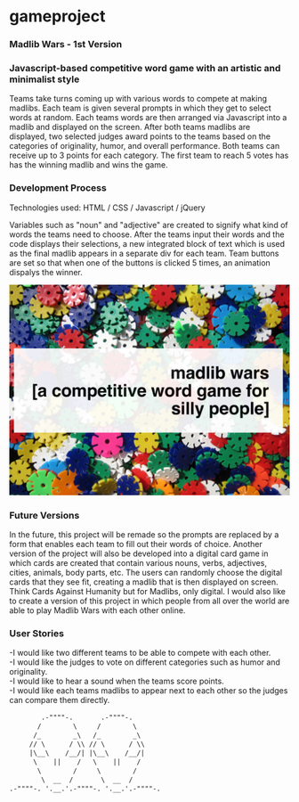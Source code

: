 # gameproject


### Madlib Wars - 1st Version ###

### Javascript-based competitive word game with an artistic and minimalist style

Teams take turns coming up with various words to compete at making madlibs. Each team is given several prompts in which they get to select words at random. Each teams words are then arranged via Javascript into a madlib and displayed on the screen. After both teams madlibs are displayed, two selected judges award points to the teams based on the categories of originality, humor, and overall performance. Both teams can receive up to 3 points for each category. The first team to reach 5 votes has has the winning madlib and wins the game.

### Development Process

Technologies used: HTML / CSS / Javascript / jQuery

Variables such as "noun" and "adjective" are created to signify what kind of words the teams need to choose. After the teams input their words and the code displays their selections, a new integrated block of text which is used as the final madlib appears in a separate div for each team. Team buttons are set so that when one of the buttons is clicked 5 times, an animation dispalys the winner.

![Sample image](./madlibwars.jpg)

### Future Versions

In the future, this project will be remade so the prompts are replaced by a form that enables each team to fill out their words of choice.   Another version of the project will also be developed into a digital card game in which cards are created that contain various nouns, verbs, adjectives, cities, animals, body parts, etc. The users can randomly choose the digital cards that they see fit, creating a madlib that is then displayed on screen. Think Cards Against Humanity but for Madlibs, only digital. I would also like to create a version of this project in which people from all over the world are able to play Madlib Wars with each other online.

### User Stories

-I would like two different teams to be able to compete with each other.<br>
-I would like the judges to vote on different categories such as humor and originality.<br>
-I would like to hear a sound when the teams score points.<br>
-I would like each teams madlibs to appear next to each other so the judges can compare them directly.

            .-""""-.       .-""""-.
           /        \     /        \
          /_        _\   /_        _\
         // \      / \\ // \      / \\
         |\__\    /__/| |\__\    /__/|
          \    ||    /   \    ||    /
           \        /     \        /
            \  __  /       \  __  /
    .-""""-. '.__.'.-""""-. '.__.'.-""""-.
 
